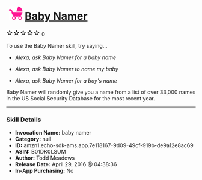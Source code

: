 # &nbsp;<img src="skill_icon" alt="Baby Namer icon" width="36"> [Baby Namer](http://alexa.amazon.com/#skills/amzn1.echo-sdk-ams.app.7e118167-9d09-49cf-919b-de9a12e8ac69)
![0 stars](../../images/ic_star_border_black_18dp_1x.png)![0 stars](../../images/ic_star_border_black_18dp_1x.png)![0 stars](../../images/ic_star_border_black_18dp_1x.png)![0 stars](../../images/ic_star_border_black_18dp_1x.png)![0 stars](../../images/ic_star_border_black_18dp_1x.png) 0

To use the Baby Namer skill, try saying...

* *Alexa, ask Baby Namer for a baby name*

* *Alexa, ask Baby Namer to name my baby*

* *Alexa, ask Baby Namer for a boy's name*

Baby Namer will randomly give you a name from a list of over 33,000 names in the US Social Security Database for the most recent year.

***

### Skill Details

* **Invocation Name:** baby namer
* **Category:** null
* **ID:** amzn1.echo-sdk-ams.app.7e118167-9d09-49cf-919b-de9a12e8ac69
* **ASIN:** B01DK0LSUM
* **Author:** Todd Meadows
* **Release Date:** April 29, 2016 @ 04:38:36
* **In-App Purchasing:** No
